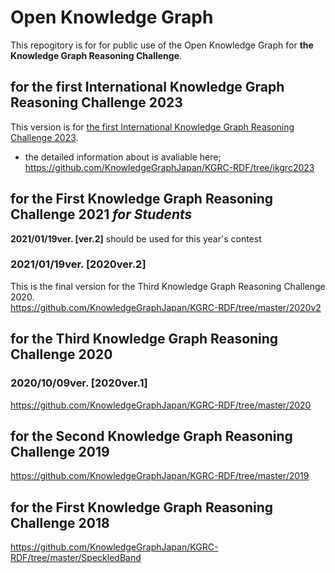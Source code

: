 # Open Knowledge Graph
This repogitory is for  for public use of the Open Knowledge Graph for **the Knowledge Graph Reasoning Challenge**.  

## for the first International Knowledge Graph Reasoning Challenge 2023
This version is for [the first International Knowledge Graph Reasoning Challenge 2023](https://ikgrc.org/2023/).  
- the detailed information about is avaliable here;  
  https://github.com/KnowledgeGraphJapan/KGRC-RDF/tree/ikgrc2023

## for the First Knowledge Graph Reasoning Challenge 2021 *for Students*
**2021/01/19ver. [ver.2]** should be used for this year's contest

### 2021/01/19ver. [2020ver.2]
This is the final version for the Third Knowledge Graph Reasoning Challenge 2020.  
https://github.com/KnowledgeGraphJapan/KGRC-RDF/tree/master/2020v2
 
## for the Third Knowledge Graph Reasoning Challenge 2020 
### 2020/10/09ver. [2020ver.1]
https://github.com/KnowledgeGraphJapan/KGRC-RDF/tree/master/2020

## for the Second Knowledge Graph Reasoning Challenge 2019
https://github.com/KnowledgeGraphJapan/KGRC-RDF/tree/master/2019

## for the First Knowledge Graph Reasoning Challenge 2018
https://github.com/KnowledgeGraphJapan/KGRC-RDF/tree/master/SpeckledBand



